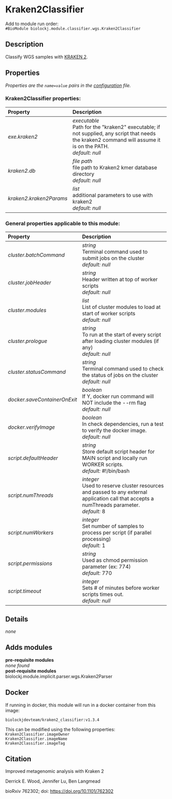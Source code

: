 # Kraken2Classifier
Add to module run order:                    
`#BioModule biolockj.module.classifier.wgs.Kraken2Classifier`

## Description 
Classify WGS samples with [KRAKEN 2](https://ccb.jhu.edu/software/kraken2/).

## Properties 
*Properties are the `name=value` pairs in the [configuration](../../../Configuration#properties) file.*                   

### Kraken2Classifier properties: 
| Property| Description |
| :--- | :--- |
| *exe.kraken2* | _executable_ <br>Path for the "kraken2" executable; if not supplied, any script that needs the kraken2 command will assume it is on the PATH.<br>*default:*  *null* |
| *kraken2.db* | _file path_ <br>file path to Kraken2 kmer database directory<br>*default:*  *null* |
| *kraken2.kraken2Params* | _list_ <br>additional parameters to use with kraken2<br>*default:*  *null* |

### General properties applicable to this module: 
| Property| Description |
| :--- | :--- |
| *cluster.batchCommand* | _string_ <br>Terminal command used to submit jobs on the cluster<br>*default:*  *null* |
| *cluster.jobHeader* | _string_ <br>Header written at top of worker scripts<br>*default:*  *null* |
| *cluster.modules* | _list_ <br>List of cluster modules to load at start of worker scripts<br>*default:*  *null* |
| *cluster.prologue* | _string_ <br>To run at the start of every script after loading cluster modules (if any)<br>*default:*  *null* |
| *cluster.statusCommand* | _string_ <br>Terminal command used to check the status of jobs on the cluster<br>*default:*  *null* |
| *docker.saveContainerOnExit* | _boolean_ <br>If Y, docker run command will NOT include the --rm flag<br>*default:*  *null* |
| *docker.verifyImage* | _boolean_ <br>In check dependencies, run a test to verify the docker image.<br>*default:*  *null* |
| *script.defaultHeader* | _string_ <br>Store default script header for MAIN script and locally run WORKER scripts.<br>*default:*  #!/bin/bash |
| *script.numThreads* | _integer_ <br>Used to reserve cluster resources and passed to any external application call that accepts a numThreads parameter.<br>*default:*  8 |
| *script.numWorkers* | _integer_ <br>Set number of samples to process per script (if parallel processing)<br>*default:*  1 |
| *script.permissions* | _string_ <br>Used as chmod permission parameter (ex: 774)<br>*default:*  770 |
| *script.timeout* | _integer_ <br>Sets # of minutes before worker scripts times out.<br>*default:*  *null* |

## Details 
*none*

## Adds modules 
**pre-requisite modules**                    
*none found*                   
**post-requisite modules**                    
biolockj.module.implicit.parser.wgs.Kraken2Parser                   

## Docker 
If running in docker, this module will run in a docker container from this image:<br>
```
biolockjdevteam/kraken2_classifier:v1.3.4
```
This can be modified using the following properties:<br>
`Kraken2Classifier.imageOwner`<br>
`Kraken2Classifier.imageName`<br>
`Kraken2Classifier.imageTag`<br>

## Citation 
Improved metagenomic analysis with Kraken 2                   
Derrick E. Wood, Jennifer Lu, Ben Langmead                   
bioRxiv 762302; doi: https://doi.org/10.1101/762302

